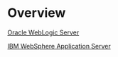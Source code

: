# Overview

[Oracle WebLogic Server](https://www.oracle.com/java/weblogic/)

[IBM WebSphere Application Server](https://www.ibm.com/cloud/websphere-application-server)

